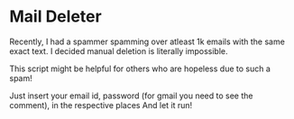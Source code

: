 # Mail Deleter

Recently, I had a spammer spamming over atleast 1k emails with the same exact text. I decided manual deletion is literally impossible.

This script might be helpful for others who are hopeless due to such a spam!

Just insert your email id, password (for gmail you need to see the comment), in the respective places
And let it run!

